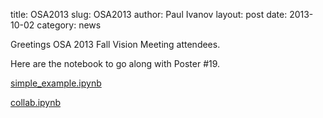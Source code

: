 title: OSA2013
slug: OSA2013
author: Paul Ivanov
layout: post
date: 2013-10-02
category: news

Greetings OSA 2013 Fall Vision Meeting attendees.

Here are the notebook to go along with Poster #19.

[simple_example.ipynb](http://nbviewer.ipython.org/urls/raw.github.com/ivanov/pyarbus/master/examples/simple_example.ipynb)

[collab.ipynb](http://nbviewer.ipython.org/urls/raw.github.com/ivanov/pyarbus/master/examples/collab.ipynb)



